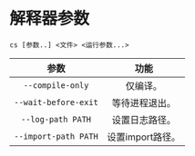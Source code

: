 # 解释器参数
`cs [参数..] <文件> <运行参数...>`  

参数|功能
:---:|:---:
`--compile-only`|仅编译。  
`--wait-before-exit`|等待进程退出。  
`--log-path PATH`|设置日志路径。  
`--import-path PATH`|设置import路径。